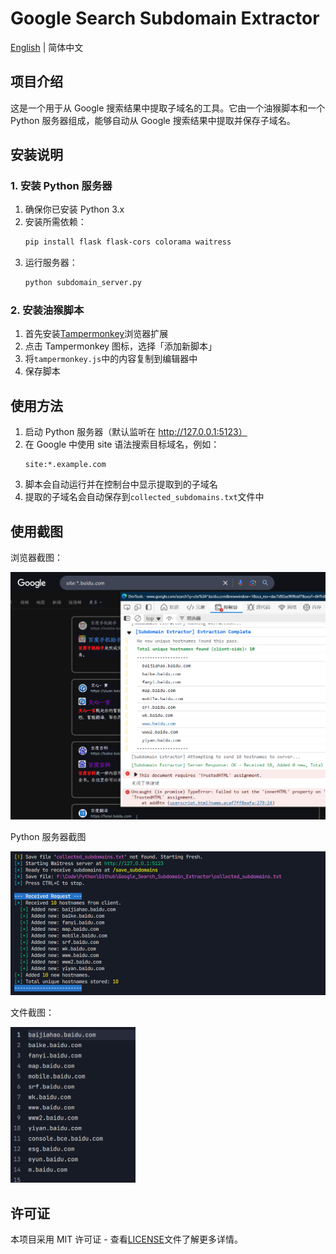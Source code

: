 # Google Search Subdomain Extractor

[English](README_EN.md) | 简体中文

## 项目介绍

这是一个用于从 Google 搜索结果中提取子域名的工具。它由一个油猴脚本和一个 Python 服务器组成，能够自动从 Google 搜索结果中提取并保存子域名。

## 安装说明

### 1. 安装 Python 服务器

1. 确保你已安装 Python 3.x
2. 安装所需依赖：
   ```bash
   pip install flask flask-cors colorama waitress
   ```
3. 运行服务器：
   ```bash
   python subdomain_server.py
   ```

### 2. 安装油猴脚本

1. 首先安装[Tampermonkey](https://www.tampermonkey.net/)浏览器扩展
2. 点击 Tampermonkey 图标，选择「添加新脚本」
3. 将`tampermonkey.js`中的内容复制到编辑器中
4. 保存脚本

## 使用方法

1. 启动 Python 服务器（默认监听在 http://127.0.0.1:5123）
2. 在 Google 中使用 site 语法搜索目标域名，例如：
   ```
   site:*.example.com
   ```
3. 脚本会自动运行并在控制台中显示提取到的子域名
4. 提取的子域名会自动保存到`collected_subdomains.txt`文件中

## 使用截图

浏览器截图：

<img src="images\6dffb9e4de72338ef0be3bbfbcb608b3.png" width="700px">

Python 服务器截图

<img src="images\5af63fcda7138641c4b04a434aa898db.png">

文件截图：

<img src="images\7f506d9ca02adb5448edacf23d229eda.png" width="200px">

## 许可证

本项目采用 MIT 许可证 - 查看[LICENSE](LICENSE)文件了解更多详情。
